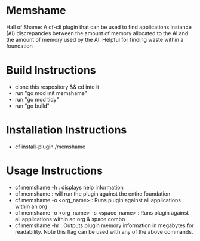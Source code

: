 # Memshame
Hall of Shame:  A cf-cli plugin that can be used to find applications instance (AI) discrepancies between the amount of memory allocated to the AI and the amount of memory used by the AI.  Helpful for finding waste within a foundation

# Build Instructions
* clone this respository && cd into it
* run "go mod init memshame"
* run "go mod tidy"
* run "go build"

# Installation Instructions
* cf install-plugin <path to build above>/memshame

# Usage Instructions
* cf memshame -h                              :  displays help information
* cf memshame                                 :  will run the plugin against the entire foundation
* cf memshame -o <org_name>                   :  Runs plugin against all applications within an org
* cf memshame -o <org_name> -s <space_name>   :  Runs plugin against all applications within an org & space combo
* cf memshame -hr                             :  Outputs plugin memory information in megabytes for readability.  Note this flag can be used with any of the above commands.


